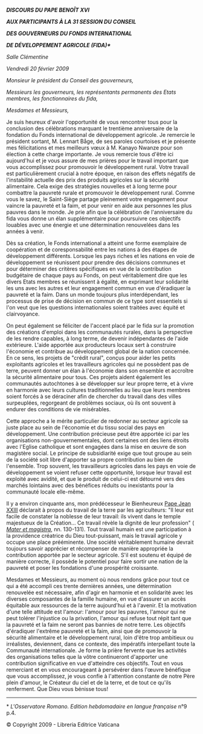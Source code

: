 ***DISCOURS DU PAPE BENOÎT XVI***

***AUX PARTICIPANTS À LA 31 SESSION DU CONSEIL***

***DES GOUVERNEURS DU FONDS INTERNATIONAL***

***DE DÉVELOPPEMENT AGRICOLE (FIDA)\****

*Salle Clémentine*

*Vendredi 20 février 2009*

*Monsieur le président du Conseil des gouverneurs,*

*Messieurs les gouverneurs, les représentants permanents des Etats membres, les fonctionnaires du fida,*

*Mesdames et Messieurs,*

Je suis heureux d'avoir l'opportunité de vous rencontrer tous pour la conclusion des célébrations marquant le trentième anniversaire de la fondation du Fonds international de développement agricole. Je remercie le président sortant, M. Lennart Båge, de ses paroles courtoises et je présente mes félicitations et mes meilleurs vœux à M. Kanayo Nwanze pour son élection à cette charge importante. Je vous remercie tous d'être ici aujourd'hui et je vous assure de mes prières pour le travail important que vous accomplissez pour promouvoir le développement rural. Votre travail est particulièrement crucial à notre époque, en raison des effets négatifs de l'instabilité actuelle des prix des produits agricoles sur la sécurité alimentaire. Cela exige des stratégies nouvelles et à long terme pour combattre la pauvreté rurale et promouvoir le développement rural. Comme vous le savez, le Saint-Siège partage pleinement votre engagement pour vaincre la pauvreté et la faim, et pour venir en aide aux personnes les plus pauvres dans le monde. Je prie afin que la célébration de l'anniversaire du fida vous donne un élan supplémentaire pour poursuivre ces objectifs louables avec une énergie et une détermination renouvelées dans les années à venir.

Dès sa création, le Fonds international a atteint une forme exemplaire de coopération et de coresponsabilité entre les nations à des étapes de développement différents. Lorsque les pays riches et les nations en voie de développement se réunissent pour prendre des décisions communes et pour déterminer des critères spécifiques en vue de la contribution budgétaire de chaque pays au Fonds, on peut véritablement dire que les divers Etats membres se réunissent à égalité, en exprimant leur solidarité les uns avec les autres et leur engagement commun en vue d'éradiquer la pauvreté et la faim. Dans un monde toujours plus interdépendant, les processus de prise de décision en commun de ce type sont essentiels si l'on veut que les questions internationales soient traitées avec équité et clairvoyance.

On peut également se féliciter de l'accent placé par le fida sur la promotion des créations d'emploi dans les communautés rurales, dans la perspective de les rendre capables, à long terme, de devenir indépendantes de l'aide extérieure. L'aide apportée aux producteurs locaux sert à construire l'économie et contribue au développement global de la nation concernée. En ce sens, les projets de "crédit rural", conçus pour aider les petits exploitants agricoles et les travailleurs agricoles qui ne possèdent pas de terre, peuvent donner un élan à l'économie dans son ensemble et accroître la sécurité alimentaire pour tous. Ces projets aident également les communautés autochtones à se développer sur leur propre terre, et à vivre en harmonie avec leurs cultures traditionnelles au lieu que leurs membres soient forcés à se déraciner afin de chercher du travail dans des villes surpeuplées, regorgeant de problèmes sociaux, où ils ont souvent à endurer des conditions de vie misérables.

Cette approche a le mérite particulier de redonner au secteur agricole sa juste place au sein de l'économie et du tissu social des pays en développement. Une contribution précieuse peut être apportée ici par les organisations non-gouvernementales, dont certaines ont des liens étroits avec l'Eglise catholique et sont engagées dans la mise en œuvre de son magistère social. Le principe de subsidiarité exige que tout groupe au sein de la société soit libre d'apporter sa propre contribution au bien de l'ensemble. Trop souvent, les travailleurs agricoles dans les pays en voie de développement se voient refuser cette opportunité, lorsque leur travail est exploité avec avidité, et que le produit de celui-ci est détourné vers des marchés lointains avec des bénéfices réduits ou inexistants pour la communauté locale elle-même.

Il y a environ cinquante ans, mon prédécesseur le Bienheureux [Pape Jean XXIII](/content/john-xxiii/fr.html) déclarait à propos du travail de la terre par les agriculteurs: "Il leur est facile de constater la noblesse de leur travail: ils vivent dans le temple majestueux de la Création... Ce travail révèle la dignité de leur profession" ( *[Mater et magistra](/content/john-xxiii/fr/encyclicals/documents/hf_j-xxiii_enc_15051961_mater.html)*, nn. 130-131). Tout travail humain est une participation à la providence créatrice du Dieu tout-puissant, mais le travail agricole y occupe une place prééminente. Une société véritablement humaine devrait toujours savoir apprécier et récompenser de manière appropriée la contribution apportée par le secteur agricole. S'il est soutenu et équipé de manière correcte, il possède le potentiel pour faire sortir une nation de la pauvreté et poser les fondations d'une prospérité croissante.

Mesdames et Messieurs, au moment où nous rendons grâce pour tout ce qui a été accompli ces trente dernières années, une détermination renouvelée est nécessaire, afin d'agir en harmonie et en solidarité avec les diverses composantes de la famille humaine, en vue d'assurer un accès équitable aux ressources de la terre aujourd'hui et à l'avenir. Et la motivation d'une telle attitude est l'amour: l'amour pour les pauvres, l'amour qui ne peut tolérer l'injustice ou la privation, l'amour qui refuse tout répit tant que la pauvreté et la faim ne seront pas bannies de notre terre. Les objectifs d'éradiquer l'extrême pauvreté et la faim, ainsi que de promouvoir la sécurité alimentaire et le développement rural, loin d'être trop ambitieux ou irréalistes, deviennent, dans ce contexte, des impératifs interpellant toute la Communauté internationale. Je forme la prière fervente que les activités des organisations telles que la vôtre continueront d'apporter une contribution significative en vue d'atteindre ces objectifs. Tout en vous remerciant et en vous encourageant à persévérer dans l'œuvre bénéfique que vous accomplissez, je vous confie à l'attention constante de notre Père plein d'amour, le Créateur du ciel et de la terre, et de tout ce qu'ils renferment. Que Dieu vous bénisse tous!

* * *

\* *L'Osservatore Romano. Edition hebdomadaire en langue française* n°9 p.4.

© Copyright 2009 - Libreria Editrice Vaticana